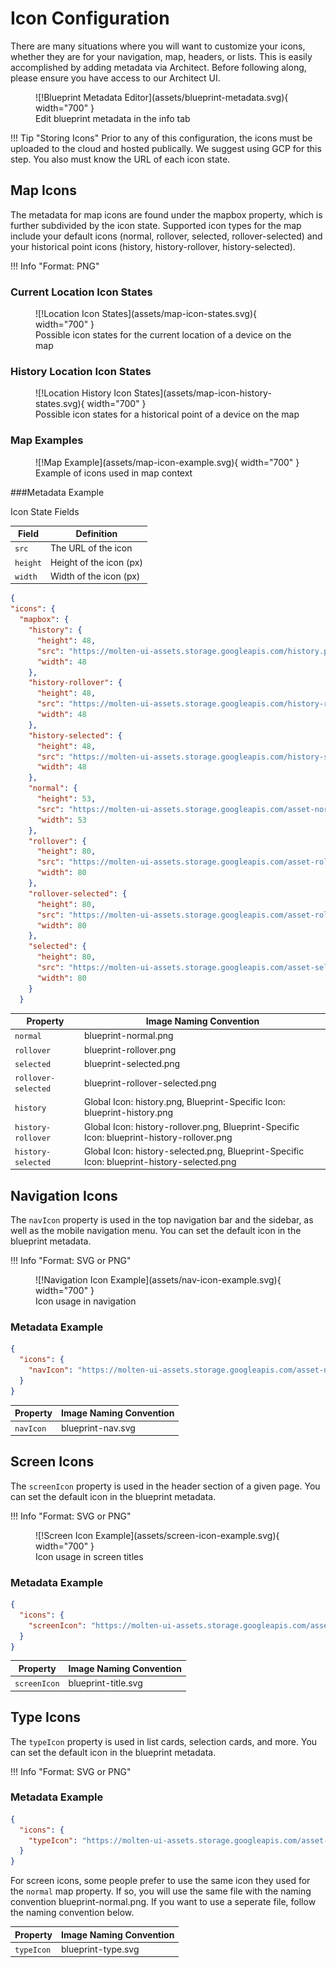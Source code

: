 
# Icon Configuration

There are many situations where you will want to customize your icons, whether they are for your navigation, map, headers, or lists. This is easily accomplished by adding metadata via Architect. Before following along, please ensure you have access to our Architect UI.

<figure markdown>
![!Blueprint Metadata Editor](assets/blueprint-metadata.svg){ width="700" }
  <figcaption>Edit blueprint metadata in the info tab</figcaption>
</figure>

!!! Tip "Storing Icons"
    Prior to any of this configuration, the icons must be uploaded to the cloud and hosted publically. We suggest using GCP for this step. You also must know the URL of each icon state.

## Map Icons

The metadata for map icons are found under the mapbox property, which is further subdivided by the icon state. Supported icon types for the map include your default icons (normal, rollover, selected, rollover-selected) and your historical point icons (history, history-rollover, history-selected).

!!! Info "Format: PNG"

### Current Location Icon States
<figure markdown>
![!Location Icon States](assets/map-icon-states.svg){ width="700" }
  <figcaption>Possible icon states for the current location of a device on the map</figcaption>
</figure>

### History Location Icon States
<figure markdown>
![!Location History Icon States](assets/map-icon-history-states.svg){ width="700" }
  <figcaption>Possible icon states for a historical point of a device on the map</figcaption>
</figure>

### Map Examples
<figure markdown>
![!Map Example](assets/map-icon-example.svg){ width="700" }
  <figcaption>Example of icons used in map context</figcaption>
</figure>


###Metadata Example

Icon State Fields

| Field | Definition |
|-------|---------|
| `src` | The URL of the icon |
| `height` | Height of the icon (px) |
| `width` | Width of the icon (px) |


```json
{
"icons": {
  "mapbox": {
    "history": {
      "height": 48,
      "src": "https://molten-ui-assets.storage.googleapis.com/history.png",
      "width": 48
    },
    "history-rollover": {
      "height": 48,
      "src": "https://molten-ui-assets.storage.googleapis.com/history-rollover.png",
      "width": 48
    },
    "history-selected": {
      "height": 48,
      "src": "https://molten-ui-assets.storage.googleapis.com/history-selected.png",
      "width": 48
    },
    "normal": {
      "height": 53,
      "src": "https://molten-ui-assets.storage.googleapis.com/asset-normal.png",
      "width": 53
    },
    "rollover": {
      "height": 80,
      "src": "https://molten-ui-assets.storage.googleapis.com/asset-rollover.png",
      "width": 80
    },
    "rollover-selected": {
      "height": 80,
      "src": "https://molten-ui-assets.storage.googleapis.com/asset-rollover-selected.png",
      "width": 80
    },
    "selected": {
      "height": 80,
      "src": "https://molten-ui-assets.storage.googleapis.com/asset-selected.png",
      "width": 80
    }
  }
```

| Property | Image Naming Convention |
|-------|---------|
| `normal` | blueprint-normal.png |
| `rollover` | blueprint-rollover.png |
| `selected` | blueprint-selected.png |
| `rollover-selected` | blueprint-rollover-selected.png |
| `history` | Global Icon: history.png, Blueprint-Specific Icon: blueprint-history.png |
| `history-rollover` | Global Icon: history-rollover.png, Blueprint-Specific Icon: blueprint-history-rollover.png |
| `history-selected` | Global Icon: history-selected.png, Blueprint-Specific Icon: blueprint-history-selected.png|

## Navigation Icons

The `navIcon` property is used in the top navigation bar and the sidebar, as well as the mobile navigation menu. You can set the default icon in the blueprint metadata.

!!! Info "Format: SVG or PNG"

<figure markdown>
![!Navigation Icon Example](assets/nav-icon-example.svg){ width="700" }
<figcaption>Icon usage in navigation</figcaption>
</figure>
  
### Metadata Example
  
  ```json
  {
    "icons": {
      "navIcon": "https://molten-ui-assets.storage.googleapis.com/asset-nav.svg"
    }
  }
  ```
  
  | Property | Image Naming Convention |
  |-------|---------|
  | `navIcon` | blueprint-nav.svg |

  

## Screen Icons
  
The  `screenIcon` property is used in the header section of a given page. You can set the default icon in the blueprint metadata.

!!! Info "Format: SVG or PNG"

<figure markdown>
![!Screen Icon Example](assets/screen-icon-example.svg){ width="700" }
  <figcaption>Icon usage in screen titles</figcaption>
</figure>

### Metadata Example

```json
{
  "icons": {
    "screenIcon": "https://molten-ui-assets.storage.googleapis.com/asset-title.svg"
  }
}
```

| Property | Image Naming Convention |
|-------|---------|
| `screenIcon` | blueprint-title.svg |

## Type Icons

The `typeIcon` property is used in list cards, selection cards, and more. You can set the default icon in the blueprint metadata.

!!! Info "Format: SVG or PNG"

### Metadata Example

```json
{
  "icons": {
    "typeIcon": "https://molten-ui-assets.storage.googleapis.com/asset-normal.png"
  }
}
```
For screen icons, some people prefer to use the same icon they used for the `normal` map property. If so, you will use the same file with the naming convention blueprint-normal.png. If you want to use a seperate file, follow the naming convention below.

| Property | Image Naming Convention |
|-------|---------|
| `typeIcon` | blueprint-type.svg |


